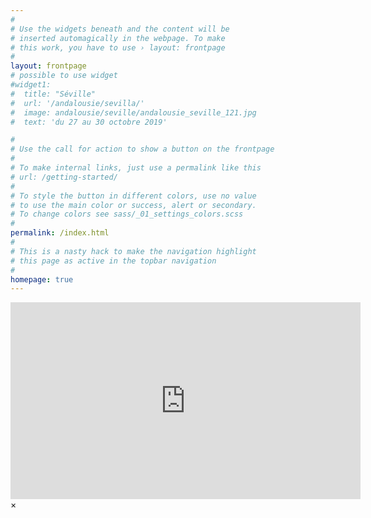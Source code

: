 ```yaml
---
#
# Use the widgets beneath and the content will be
# inserted automagically in the webpage. To make
# this work, you have to use › layout: frontpage
#
layout: frontpage
# possible to use widget
#widget1:
#  title: "Séville"
#  url: '/andalousie/sevilla/'
#  image: andalousie/seville/andalousie_seville_121.jpg
#  text: 'du 27 au 30 octobre 2019'

#
# Use the call for action to show a button on the frontpage
#
# To make internal links, just use a permalink like this
# url: /getting-started/
#
# To style the button in different colors, use no value
# to use the main color or success, alert or secondary.
# To change colors see sass/_01_settings_colors.scss
#
permalink: /index.html
#
# This is a nasty hack to make the navigation highlight
# this page as active in the topbar navigation
#
homepage: true
---
```


<div id="videoModal" class="reveal-modal large" data-reveal="">
  <div class="flex-video widescreen vimeo" style="display: block;">
     <iframe width="560" height="315" src="https://www.youtube.com/embed/vKxbpUA3xXY" frameborder="0" allowfullscreen></iframe>
  </div>
  <a class="close-reveal-modal">&#215;</a>
</div>
